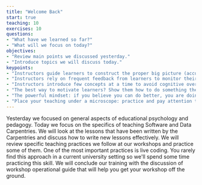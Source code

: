 ```yaml
---
title: "Welcome Back"
start: true
teaching: 10
exercises: 10
questions:
- "What have we learned so far?"
- "What will we focus on today?"
objectives:
- "Review main points we discussed yesterday."
- "Introduce topics we will discuss today."
keypoints:
- "Instructors guide learners to construct the proper big picture (accurate mental model) of the topic rather than focus on details."
- "Instructors rely on frequent feedback from learners to monitor their own presentation of the material."
- "Instructors introduce few concepts at a time to avoid cognitive overload."
- "The best way to motivate learners? Show them how to do something they can immediately put to use and be enthusiastic about it."
- "The powerful mindset: if you believe you can do better, you are doing better."
- "Place your teaching under a microscope: practice and pay attention to the feedback from learners and collegues."
---
```


Yesterday we focused on general aspects of educational psychology and pedagogy. Today we focus on the specifics of teaching Software and Data Carpentries.
We will look at the lessons that have been written by the Carpentries and discuss how to write new lessons effectively. We will review specific
teaching practices we follow at our workshops and practice some of them. One of the most important practices is live coding. You rarely
find this approach in a current university setting so we'll spend some time practicing this skill. We will conclude our training with the discussion 
of  workshop operational guide that will help you get your workshop off the ground.  

